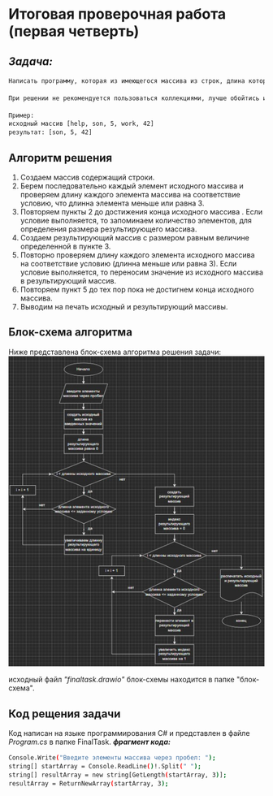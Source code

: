 # Итоговая проверочная работа (первая четверть)

## *Задача:*
```sh
Написать программу, которая из имеющегося массива из строк, длина которых меньше либо равна 3 символам. Первоначальный массив можно ввести с клавиатуры, либо задать на старте выполнения алгоритма.

При решении не рекомендуется пользоваться коллекциями, лучше обойтись исключительно массивами.

Пример: 
исходный массив [help, son, 5, work, 42] 
результат: [son, 5, 42]
```
## Алгоритм решения ## 

1. Создаем массив содержащий строки.
2. Берем последовательно каждый элемент исходного массива и проверяем длину каждого элемента массива на соответствие условию, что длинна элемента меньше или равна 3.
3. Повторяем пункты 2 до достижения конца исходного массива . Если условие выполняется, то запоминаем количество элементов, для определения размера результирующего массива.
4. Создаем результирующий массив с размером равным величине определенной в пункте 3. 
5. Повторно проверяем длину каждого элемента исходного массива на соответствие условию (длинна меньше или равна 3). Если условие выполняется, то переносим значение из исходного массива в результирующий массив.
6. Повторяем пункт 5 до тех пор пока не достигнем конца исходного массива.
7. Выводим на печать исходный и результирующий массивы.

## Блок-схема алгоритма
Ниже представлена блок-схема алгоритма решения задачи:
![блок-схема](/блок-схема/блок-схема.jpg)

исходный файл _"finaltask.drawio"_ блок-схемы находится в папке "блок-схема".

## Код рещения задачи

Код написан на языке программирования С# и представлен в файле _Program.cs_ в папке FinalTask.
**_фрагмент кода:_**
```sh
Console.Write("Введите элементы массива через пробел: ");
string[] startArray = Console.ReadLine()!.Split(" ");
string[] resultArray = new string[GetLength(startArray, 3)];
resultArray = ReturnNewArray(startArray, 3);
```